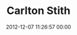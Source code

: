---
title: "Carlton Stith"
date: 2012-12-07 11:26:57 00:00
permalink: /carltonstith
twitter: ""
likes: [1531]
id: 1663
gravatar: "http://www.gravatar.com/avatar/87bb30f72b8ec0f37af38b3251a7ecac"
---